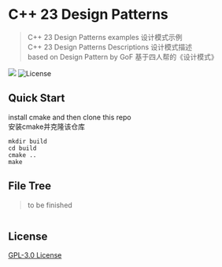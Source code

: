 # C++ 23 Design Patterns
> C++ 23 Design Patterns examples 设计模式示例  
> C++ 23 Design Patterns Descriptions 设计模式描述  
> based on Design Pattern by GoF 基于四人帮的《设计模式》

![](https://img.shields.io/badge/Language-C%2B%2B-blue)
![License](https://img.shields.io/badge/License-GPL-orange.svg)

## Quick Start
install cmake and then clone this repo  
安装cmake并克隆该仓库

```
mkdir build
cd build
cmake ..
make
```  

## File Tree
> to be finished

```

```

## License
[GPL-3.0 License](LICENSE)